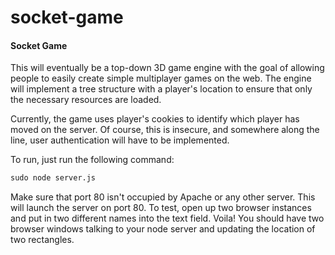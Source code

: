 socket-game
===========

#### Socket Game ####

This will eventually be a top-down 3D game engine with the goal of allowing people to easily create simple multiplayer games on the web. The engine will implement a tree structure with a player's location to ensure that only the necessary resources are loaded.

Currently, the game uses player's cookies to identify which player has moved on the server. Of course, this is insecure, and somewhere along the line, user authentication will have to be implemented.

To run, just run the following command:

```html
sudo node server.js
```

Make sure that port 80 isn't occupied by Apache or any other server. This will launch the server on port 80. To test, open up two browser instances and put in two different names into the text field. Voila! You should have two browser windows talking to your node server and updating the location of two rectangles.
